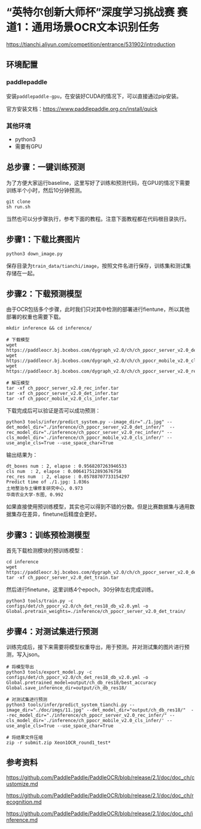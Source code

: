 # “英特尔创新大师杯”深度学习挑战赛 赛道1：通用场景OCR文本识别任务

https://tianchi.aliyun.com/competition/entrance/531902/introduction

## 环境配置

### paddlepaddle

安装`paddlepaddle-gpu`，在安装好CUDA的情况下，可以直接通过pip安装。

官方安装文档：https://www.paddlepaddle.org.cn/install/quick

### 其他环境

- python3
- 需要有GPU

## 总步骤：一键训练预测

为了方便大家运行baseline，这里写好了训练和预测代码，在GPU的情况下需要训练半个小时，然后10分钟预测。

```
git clone 
sh run.sh
```

当然也可以分步骤执行，参考下面的教程。注意下面教程都在代码根目录执行。

## 步骤1：下载比赛图片

```
python3 down_image.py
```

保存目录为`train_data/tianchi/image`，按照文件名进行保存，训练集和测试集存储在一起。

## 步骤2：下载预测模型

由于OCR包括多个步骤，此时我们只对其中检测的部署进行fientune，所以其他部署的权重也需要下载。

```
mkdir inference && cd inference/

# 下载模型
wget https://paddleocr.bj.bcebos.com/dygraph_v2.0/ch/ch_ppocr_server_v2.0_det_infer.tar
wget https://paddleocr.bj.bcebos.com/dygraph_v2.0/ch/ch_ppocr_mobile_v2.0_cls_infer.tar
wget https://paddleocr.bj.bcebos.com/dygraph_v2.0/ch/ch_ppocr_server_v2.0_rec_infer.tar

# 解压模型
tar -xf ch_ppocr_server_v2.0_rec_infer.tar 
tar -xf ch_ppocr_server_v2.0_det_infer.tar
tar -xf ch_ppocr_mobile_v2.0_cls_infer.tar
```

下载完成后可以验证是否可以成功预测：

```
python3 tools/infer/predict_system.py --image_dir="./1.jpg" --det_model_dir="./inference/ch_ppocr_server_v2.0_det_infer/"  --rec_model_dir="./inference/ch_ppocr_server_v2.0_rec_infer/" --cls_model_dir='./inference/ch_ppocr_mobile_v2.0_cls_infer/' --use_angle_cls=True --use_space_char=True
```

输出结果为：

```
dt_boxes num : 2, elapse : 0.9568207263946533
cls num  : 2, elapse : 0.006417512893676758
rec_res num  : 2, elapse : 0.05788707733154297
Predict time of ./1.jpg: 1.036s
土地整治与土壤修复研究中心, 0.973
华南农业大学-东图, 0.992
```

如果直接使用预训练模型，其实也可以得到不错的分数。但是比赛数据集与通用数据集存在差异，finetune后精度会更好。

## 步骤3：训练预检测模型

首先下载检测模块的预训练模型：

```
cd inference
wget https://paddleocr.bj.bcebos.com/dygraph_v2.0/ch/ch_ppocr_server_v2.0_det_train.tar
tar -xf ch_ppocr_server_v2.0_det_train.tar
```

然后进行finetune，这里训练4个epoch，30分钟左右完成训练。

```
python3 tools/train.py -c configs/det/ch_ppocr_v2.0/ch_det_res18_db_v2.0.yml -o Global.pretrain_weights=./inference/ch_ppocr_server_v2.0_det_train/
```

## 步骤4：对测试集进行预测

训练完成后，接下来需要将模型权重导出，用于预测。并对测试集的图片进行预测，写入json。

```
# 将模型导出
python3 tools/export_model.py -c configs/det/ch_ppocr_v2.0/ch_det_res18_db_v2.0.yml -o Global.pretrained_model=output/ch_db_res18/best_accuracy  Global.save_inference_dir=output/ch_db_res18/

# 对测试集进行预测
python3 tools/infer/predict_system_tianchi.py --image_dir="./doc/imgs/11.jpg" --det_model_dir="output/ch_db_res18/"  --rec_model_dir="./inference/ch_ppocr_server_v2.0_rec_infer/" --cls_model_dir='./inference/ch_ppocr_mobile_v2.0_cls_infer/' --use_angle_cls=True --use_space_char=True

# 将结果文件压缩
zip -r submit.zip Xeon1OCR_round1_test*
```

## 参考资料

https://github.com/PaddlePaddle/PaddleOCR/blob/release/2.1/doc/doc_ch/customize.md

https://github.com/PaddlePaddle/PaddleOCR/blob/release/2.1/doc/doc_ch/recognition.md

https://github.com/PaddlePaddle/PaddleOCR/blob/release/2.1/doc/doc_ch/inference.md

